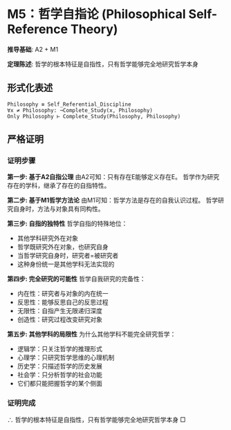# M5：哲学自指论 (Philosophical Self-Reference Theory)

**推导基础**: A2 + M1

**定理陈述**: 哲学的根本特征是自指性，只有哲学能够完全地研究哲学本身

## 形式化表述
```
Philosophy ≡ Self_Referential_Discipline
∀x ≠ Philosophy: ¬Complete_Study(x, Philosophy)
Only Philosophy ⊢ Complete_Study(Philosophy, Philosophy)
```

## 严格证明

### 证明步骤

**第一步: 基于A2自指公理**
由A2可知：只有存在E能够定义存在E。
哲学作为研究存在的学科，继承了存在的自指特性。

**第二步: 基于M1哲学方法论**
由M1可知：哲学方法是存在的自我认识过程。
哲学研究自身时，方法与对象具有同构性。

**第三步: 自指的独特性**
哲学自指的特殊地位：
- 其他学科研究外在对象
- 哲学既研究外在对象，也研究自身
- 当哲学研究自身时，研究者=被研究者
- 这种身份统一是其他学科无法实现的

**第四步: 完全研究的可能性**
哲学自我研究的完备性：
- 内在性：研究者与对象的内在统一
- 反思性：能够反思自己的反思过程
- 无限性：自指产生无限递归深度
- 创造性：研究过程改变研究对象

**第五步: 其他学科的局限性**
为什么其他学科不能完全研究哲学：
- 逻辑学：只关注哲学的推理形式
- 心理学：只研究哲学思维的心理机制
- 历史学：只描述哲学的历史发展
- 社会学：只分析哲学的社会功能
- 它们都只能把握哲学的某个侧面

### 证明完成
∴ 哲学的根本特征是自指性，只有哲学能够完全地研究哲学本身 □